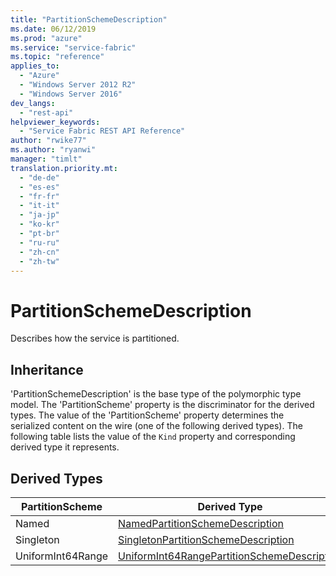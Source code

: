 ```yaml
---
title: "PartitionSchemeDescription"
ms.date: 06/12/2019
ms.prod: "azure"
ms.service: "service-fabric"
ms.topic: "reference"
applies_to: 
  - "Azure"
  - "Windows Server 2012 R2"
  - "Windows Server 2016"
dev_langs: 
  - "rest-api"
helpviewer_keywords: 
  - "Service Fabric REST API Reference"
author: "rwike77"
ms.author: "ryanwi"
manager: "timlt"
translation.priority.mt: 
  - "de-de"
  - "es-es"
  - "fr-fr"
  - "it-it"
  - "ja-jp"
  - "ko-kr"
  - "pt-br"
  - "ru-ru"
  - "zh-cn"
  - "zh-tw"
---
```

# PartitionSchemeDescription

Describes how the service is partitioned.
## Inheritance

'PartitionSchemeDescription' is the base type of the polymorphic type model. The 'PartitionScheme' property is the discriminator for the derived types. 
The value of the 'PartitionScheme' property determines the serialized content on the wire (one of the following derived types). 
The following table lists the value of the `Kind` property and corresponding derived type it represents.
## Derived Types

| PartitionScheme | Derived Type |
| --- | --- | 
| Named | [NamedPartitionSchemeDescription](sfclient-model-namedpartitionschemedescription.md) |
| Singleton | [SingletonPartitionSchemeDescription](sfclient-model-singletonpartitionschemedescription.md) |
| UniformInt64Range | [UniformInt64RangePartitionSchemeDescription](sfclient-model-uniformint64rangepartitionschemedescription.md) |

